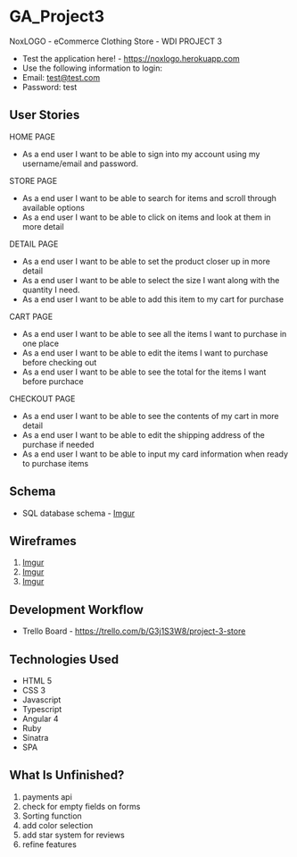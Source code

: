 # GA_Project3

NoxLOGO - eCommerce Clothing Store - WDI PROJECT 3

- Test the application here! - https://noxlogo.herokuapp.com
- Use the following information to login:
- Email: test@test.com
- Password: test

## User Stories

HOME PAGE 
- As a end user I want to be able to sign into my account using my username/email and password.

STORE PAGE
- As a end user I want to be able to search for items and scroll through available options 
- As a end user I want to be able to click on items and look at them in more detail

DETAIL PAGE
- As a end user I want to be able to set the product closer up in more detail 
- As a end user I want to be able to select the size I want along with the quantity I need.
- As a end user I want to be able to add this item to my cart for purchase

CART PAGE
- As a end user I want to be able to see all the items I want to purchase in one place
- As a end user I want to be able to edit the items I want to purchase before checking out
- As a end user I want to be able to see the total for the items I want before purchace

CHECKOUT PAGE
- As a end user I want to be able to see the contents of my cart in more detail
- As a end user I want to be able to edit the shipping address of the purchase if needed
- As a end user I want to be able to input my card information when ready to purchase items

## Schema

- SQL database schema - [Imgur](http://i.imgur.com/RXCGRLp.png)

## Wireframes

1. [Imgur](http://i.imgur.com/XKAyUuD.jpg)
2. [Imgur](http://i.imgur.com/Xa7zeP6.jpg)
3. [Imgur](http://i.imgur.com/NCZwOkP.jpg)


## Development Workflow

- Trello Board - https://trello.com/b/G3j1S3W8/project-3-store

## Technologies Used

- HTML 5
- CSS 3
- Javascript
- Typescript
- Angular 4
- Ruby
- Sinatra
- SPA

## What Is Unfinished?

1. payments api 
2. check for empty fields on forms
3. Sorting function
4. add color selection
5. add star system for reviews
6. refine features
